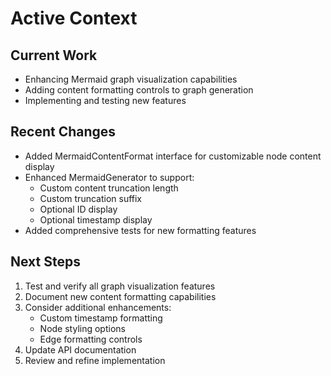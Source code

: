 # Active Context

## Current Work
- Enhancing Mermaid graph visualization capabilities
- Adding content formatting controls to graph generation
- Implementing and testing new features

## Recent Changes
- Added MermaidContentFormat interface for customizable node content display
- Enhanced MermaidGenerator to support:
  - Custom content truncation length
  - Custom truncation suffix
  - Optional ID display
  - Optional timestamp display
- Added comprehensive tests for new formatting features

## Next Steps
1. Test and verify all graph visualization features
2. Document new content formatting capabilities
3. Consider additional enhancements:
   - Custom timestamp formatting
   - Node styling options
   - Edge formatting controls
4. Update API documentation
5. Review and refine implementation
